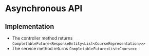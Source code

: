 # Asynchronous API

## Implementation

* The controller method returns `CompletableFuture<ResponseEntity<List<CourseRepresentation>>>`
* The service method returns `CompletableFuture<List<Course>>`
